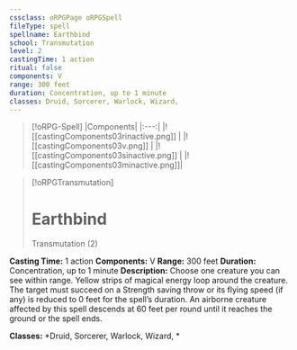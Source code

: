 ```yaml
---
cssclass: oRPGPage oRPGSpell
fileType: spell
spellname: Earthbind
school: Transmutation
level: 2
castingTime: 1 action
ritual: false
components: V
range: 300 feet
duration: Concentration, up to 1 minute
classes: Druid, Sorcerer, Warlock, Wizard,
---
```

> [!oRPG-Spell]
> |Components|
> |:---:|
> |![[castingComponents03rinactive.png]] |
> |![[castingComponents03v.png]] |
> |![[castingComponents03sinactive.png]] |
> |![[castingComponents03minactive.png]]|

> [!oRPGTransmutation]
>#  Earthbind
> Transmutation  (2)

**Casting Time:** 1 action
**Components:** V
**Range:** 300 feet
**Duration:**  Concentration, up to 1 minute
**Description:**
Choose one creature you can see within range. Yellow strips of magical energy loop around the creature. The target must succeed on a Strength saving throw or its flying speed (if any) is reduced to 0 feet for the spell’s duration. An airborne creature affected by this spell descends at 60 feet per round until it reaches the ground or the spell ends.



**Classes:**  *Druid, Sorcerer, Warlock, Wizard, *


